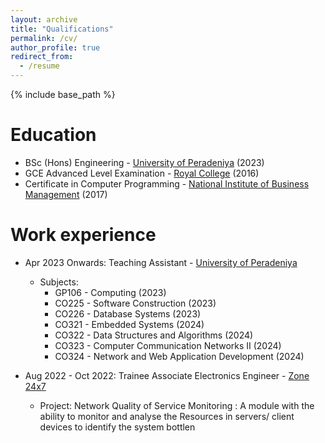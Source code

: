 ```yaml
---
layout: archive
title: "Qualifications"
permalink: /cv/
author_profile: true
redirect_from:
  - /resume
---
```


{% include base_path %}


Education
======
* BSc (Hons) Engineering - [University of Peradeniya](https://www.pdn.ac.lk/) (2023)
* GCE Advanced Level Examination - [Royal College](https://royalcollege.lk/) (2016)
* Certificate in Computer Programming - [National Institute of Business Management](https://www.nibm.lk/) (2017)

Work experience
======
* Apr 2023 Onwards: Teaching Assistant - [University of Peradeniya](https://www.pdn.ac.lk/)

  * Subjects: 
    * GP106 - Computing (2023)
    * CO225 - Software Construction (2023) 
    * CO226 - Database Systems (2023) 
    * CO321 - Embedded Systems (2024) 
    * CO322 - Data Structures and Algorithms (2024) 
    * CO323 - Computer Communication Networks II (2024)
    * CO324 - Network and Web Application Development (2024)

* Aug 2022 - Oct 2022: Trainee Associate Electronics Engineer - [Zone 24x7](https://zone24x7.com/)
  * Project: Network Quality of Service Monitoring : A module with the ability to monitor and analyse the Resources in servers/ client devices to identify the system bottlen<title>ecks
  * Skills: eBPF, Cgroups version 1 and version 2, Linux Kernel Operations, Raspberry Pi, Resource monitoring and Perturbations, Client-Server Configurations, Multiprocessing
  * Awards: Selected as one of the **Top 4 Interns of the Year 2022** at the 'Zone Awards 2022'

* Dec 2019 - Feb 2020: Full Time Engineering Trainee - [OREL Corporation](https://orel.com/)
  * Project: Driverless Dimmable LED Bulb module Design, RFID Card Reader & Power Module Design, Roller Door PCB Design, Power Guard PCB Design
  * Skills: EAGLE, Arduino, Raspberry Pi, Embedded Instrumentation & Development, Quality AssuranceQbus, IEC Standards, RFID Technologies
  
Skills
======
* Programming Languages: Python, Matlab, C, C++, Java, SQL, Dart
* Hardware Programming: Arduino, PIC Assembly
* AI: Dense Networks, CNN, GRU, LSTM, Bi-Directional Nets, Attention Networks, Transformers
* 3D Modelling & PCB Designing: AutoCAD, EAGLE, KiCad, Fusion360
* Operating Systems: Linux, Microsoft Windows 

Volunteering
======
* University Student Representative - Sustainable Education Foundation (2021)
* Student Mentor - MakerFaire exhibition organized by [American Center Colombo](https://lk.usembassy.gov/education-culture/american-spaces/american-center-colombo/) (2019)
* Member - Rotaract Club of Senkadagala (2022)
* Member - AIESEC in Kandy (2018)
  
Service and Leadership (Selected)
======
* Director of Professional Development - Rotaract Club of Senkadagala (2022/2023)
* Vice President Education - Gavel Club of University of Peradeniya (2020/2021)
* Organizing Committee Member - Gavel Conference (2020/2021)
* Content Writer (English) - Unviersity of Peradeniya : [COVID Research Group](https://covid.eng.pdn.ac.lk/) (2019)
* Content Writer (English) - Mathematics Magazine of University of Peradeniya (2019)
* Content Writer (English) - [Perabeats](http://perabeats.lk/) - News Website of University of Peradeniya (2019)
* Organizing Committee Member - MakerFaire exhibition organized by [American Center Colombo](https://lk.usembassy.gov/education-culture/american-spaces/american-center-colombo/) (2020/2021)
* Member - Word Blasters Toastmasters Club 2017, (2018)
* Assistant Chairman - Globe Family, Royal College (2015)
* Assistant Chairman - Junior Sinhala Literary Association, Royal College (2011)

Public Speaking (Selected)
======
* Most Outstanding SpeechCrafter - Toastmasters SpeechCraft Season-7 (2017)
* 2nd Place - Final Speech Contest - Toastmasters SpeechCraft Season-7 (2017)
* 3rd Place - Semi Final Speech Contest - Toastmasters SpeechCraft Season-7 (2017)
* Presentation on Sustainable Development - National Environmental Day Event (2015)